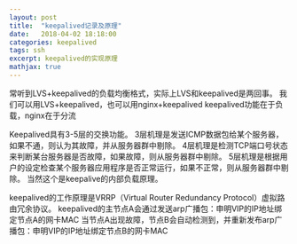 ```yaml
---
layout: post
title:  "keepalived记录及原理"
date:   2018-04-02 18:18:00
categories: keepalived
tags: ssh
excerpt: keepalived的实现原理
mathjax: true
---
```


常听到LVS+keepalived的负载均衡格式，实际上LVS和keepalived是两回事。
我们可以用LVS+keepalived，也可以用nginx+keepalived
keepalived功能在于负载，nginx在于分流

Keepalived具有3-5层的交换功能。
3层机理是发送ICMP数据包给某个服务器，如果不通，则认为其故障，并从服务器群中剔除。
4层机理是检测TCP端口号状态来判断某台服务器是否故障，如果故障，则从服务器群中剔除。
5层机理是根据用户的设定检查某个服务器应用程序是否正常运行，如果不正常，则从服务器群中剔除。
当然这个是keepalive的内部负载原理。

keepalived的工作原理是VRRP（Virtual Router Redundancy Protocol）虚拟路由冗余协议。
keepalived的主节点A会通过发送arp广播包：申明VIP的IP地址绑定节点A的网卡MAC
当节点A出现故障，节点B会自动检测到，并重新发布arp广播包：申明VIP的IP地址绑定节点B的网卡MAC


